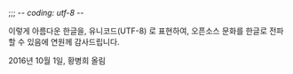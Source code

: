 ;;; -*- coding: utf-8 -*-

이렇게 아름다운 한글을,
유니코드(UTF-8) 로 표현하여,
오픈소스 문화를 한글로 전파할 수 있음에
연원께 감사드립니다.

2016년 10월 1일, 
황병희 올림
